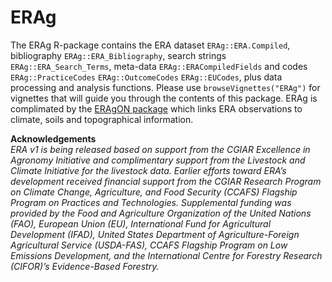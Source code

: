 # ERAg
The ERAg R-package contains the ERA dataset ```ERAg::ERA.Compiled```, bibliography ```ERAg::ERA_Bibliography```, search strings ```ERAg::ERA_Search_Terms```, meta-data ```ERAg::ERACompiledFields``` and codes ```ERAg::PracticeCodes``` ```ERAg::OutcomeCodes``` ```ERAg::EUCodes```, plus data processing and analysis functions. Please use ```browseVignettes("ERAg")``` for vignettes that will guide you through the contents of this package. ERAg is complimated by the [ERAgON package](https://github.com/EiA2030/ERAgON) which links ERA observations to climate, soils and topographical information.

**Acknowledgements**  
*ERA v1 is being released based on support from the CGIAR Excellence in Agronomy Initiative and complimentary support from the Livestock and Climate Initiative for the livestock data. Earlier efforts toward ERA’s development received financial support from the CGIAR Research Program on Climate Change, Agriculture, and Food Security (CCAFS) Flagship Program on Practices and Technologies. Supplemental funding was provided by the Food and Agriculture Organization of the United Nations (FAO), European Union (EU), International Fund for Agricultural Development (IFAD), United States Department of Agriculture-Foreign Agricultural Service (USDA-FAS), CCAFS Flagship Program on Low Emissions Development, and the International Centre for Forestry Research (CIFOR)’s Evidence-Based Forestry.*
